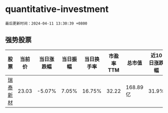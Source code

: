 # quantitative-investment

`最后更新时间：2024-04-11 13:30:39 +0800`

## 强势股票

|股票|当前价|当日涨跌幅|当日振幅|当日换手率|市盈率TTM|总市值|近10日涨跌幅|
|----|----|----|----|----|----|----|----|
|[瑞泰新材](https://xueqiu.com/S/SZ301238)|23.03|-5.07%|7.05%|16.75%|32.22|168.89亿|31.9%|
